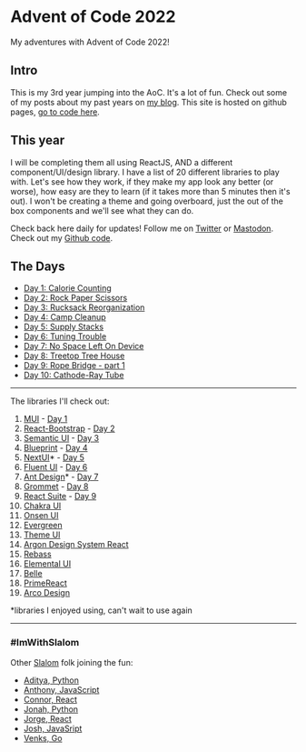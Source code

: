 # Advent of Code 2022

My adventures with Advent of Code 2022!

## Intro

This is my 3rd year jumping into the AoC. It's a lot of fun. Check out some of my posts about my past years on [my blog](https://davidlozzi.com/tag/advent-of-code/). This site is hosted on github pages, [go to code here](https://github.com/DavidLozzi/AdventOfCode22).

## This year

I will be completing them all using ReactJS, AND a different component/UI/design library. I have a list of 20 different libraries to play with. Let's see how they work, if they make my app look any better (or worse), how easy are they to learn (if it takes more than 5 minutes then it's out). I won't be creating a theme and going overboard, just the out of the box components and we'll see what they can do.

Check back here daily for updates! Follow me on [Twitter](https://twitter.com/davidlozzi) or [Mastodon](https://mastodon.world/@davidlozzi). Check out my [Github code](https://github.com/DavidLozzi/AdventOfCode22).

## The Days

- [Day 1: Calorie Counting](https://aoc22.davidlozzi.com/day1/build/)
- [Day 2: Rock Paper Scissors](https://aoc22.davidlozzi.com/day2/build/)
- [Day 3: Rucksack Reorganization](https://aoc22.davidlozzi.com/day3/build/)
- [Day 4: Camp Cleanup](https://aoc22.davidlozzi.com/day4/build)
- [Day 5: Supply Stacks](https://aoc22.davidlozzi.com/day5/build)
- [Day 6: Tuning Trouble](https://aoc22.davidlozzi.com/day6/build)
- [Day 7: No Space Left On Device](https://aoc22.davidlozzi.com/day7/build)
- [Day 8: Treetop Tree House](https://aoc22.davidlozzi.com/day8/build)
- [Day 9: Rope Bridge - part 1](https://aoc22.davidlozzi.com/day9/build)
- [Day 10: Cathode-Ray Tube](https://aoc22.davidlozzi.com/day10/build)

-----

The libraries I'll check out:

1. [MUI](https://mui.com/) - [Day 1](/day1/build/)
2. [React-Bootstrap](https://react-bootstrap.github.io/) - [Day 2](/day2/build/)
3. [Semantic UI](https://react.semantic-ui.com/) - [Day 3](/day3/build)
4. [Blueprint](https://blueprintjs.com/) - [Day 4](/day4/build)
5. [NextUI](https://nextui.org/)* - [Day 5](/day5/build)
6. [Fluent UI](https://developer.microsoft.com/en-us/fluentui#/) - [Day 6](/day6/build)
7. [Ant Design](https://ant.design/)* - [Day 7](/day7/build)
8. [Grommet](https://v2.grommet.io/) - [Day 8](/day8/build)
9. [React Suite](https://rsuitejs.com/) - [Day 9](/day9/build)
10. [Chakra UI](https://chakra-ui.com/)
11. [Onsen UI](https://onsen.io/)
12. [Evergreen](https://evergreen.segment.com/)
13. [Theme UI](https://theme-ui.com/)
14. [Argon Design System React](https://www.creative-tim.com/product/argon-design-system-react)
15. [Rebass](https://rebassjs.org/)
16. [Elemental UI](http://elemental-ui.com/)
17. [Belle](https://nikgraf.github.io/belle)
18. [PrimeReact](https://www.primefaces.org/primereact/)
19. [Arco Design](https://arco.design/en-US)

*libraries I enjoyed using, can't wait to use again

-----

### #ImWithSlalom

Other [Slalom](https://slalom.com) folk joining the fun:

- [Aditya, Python](https://github.com/adityarkelkar/advent22)
- [Anthony, JavaScript](https://github.com/amorla/advent22)
- [Connor, React](https://github.com/angusmccloud/aoc2022)
- [Jonah, Python](https://github.com/jonah-abraham/advent)
- [Jorge, React](https://github.com/jorge-jimenez2021/adventOfCode22)
- [Josh, JavaSript](https://github.com/wwnjp/AdventOfCode2022)
- [Venks, Go](https://github.com/venkspai/aoc2022)

